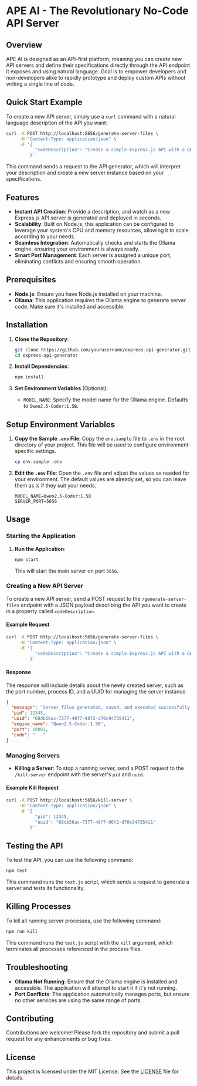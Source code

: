 # APE AI - The Revolutionary No-Code API Server

## Overview

APE AI is designed as an API-first platform, meaning you can create new API servers and define their specifications directly through the API endpoint it exposes and using natural language. 
Goal is to empower developers and non-developers alike to rapidly prototype and deploy custom APIs without writing a single line of code.

## Quick Start Example

To create a new API server, simply use a `curl` command with a natural language description of the API you want:

```bash
curl -X POST http://localhost:5656/generate-server-files \
     -H "Content-Type: application/json" \
     -d '{
           "codeDescription": "Create a simple Express.js API with a GET endpoint that returns a welcome message"
         }'
```

This command sends a request to the API generator, which will interpret your description and create a new server instance based on your specifications.


## Features

- **Instant API Creation**: Provide a description, and watch as a new Express.js API server is generated and deployed in seconds.
- **Scalability**: Built on Node.js, this application can be configured to leverage your system's CPU and memory resources, allowing it to scale according to your needs.
- **Seamless Integration**: Automatically checks and starts the Ollama engine, ensuring your environment is always ready.
- **Smart Port Management**: Each server is assigned a unique port, eliminating conflicts and ensuring smooth operation.

## Prerequisites

- **Node.js**: Ensure you have Node.js installed on your machine.
- **Ollama**: This application requires the Ollama engine to generate server code. Make sure it's installed and accessible.

## Installation

1. **Clone the Repository**:
   ```bash
   git clone https://github.com/yourusername/express-api-generator.git
   cd express-api-generator
   ```

2. **Install Dependencies**:
   ```bash
   npm install
   ```

3. **Set Environment Variables** (Optional):
   - `MODEL_NAME`: Specify the model name for the Ollama engine. Defaults to `Qwen2.5-Coder:1.5B`.

## Setup Environment Variables

1. **Copy the Sample `.env` File**:
   Copy the `env.sample` file to `.env` in the root directory of your project. This file will be used to configure environment-specific settings.

   ```bash
   cp env.sample .env
   ```

2. **Edit the `.env` File**:
   Open the `.env` file and adjust the values as needed for your environment. The default values are already set, so you can leave them as is if they suit your needs.

   ```plaintext
   MODEL_NAME=Qwen2.5-Coder:1.5B
   SERVER_PORT=5656
   ```


## Usage

### Starting the Application

1. **Run the Application**:
   ```bash
   npm start
   ```

   This will start the main server on port `5656`.

### Creating a New API Server

To create a new API server, send a POST request to the `/generate-server-files` endpoint with a JSON payload describing the API you want to create in a property called `codeDescription`.

#### Example Request

```bash
curl -X POST http://localhost:5656/generate-server-files \
     -H "Content-Type: application/json" \
     -d '{
           "codeDescription": "Create a simple Express.js API with a GET endpoint that returns a welcome message"
         }'
```

#### Response

The response will include details about the newly created server, such as the port number, process ID, and a UUID for managing the server instance.

```json
{
  "message": "Server files generated, saved, and executed successfully!",
  "pid": 12345,
  "uuid": "68db56ac-7377-48f7-96f2-d70c94735411",
  "engine_name": "Qwen2.5-Coder:1.5B",
  "port": 10001,
  "code": "..."
}
```

### Managing Servers

- **Killing a Server**: To stop a running server, send a POST request to the `/kill-server` endpoint with the server's `pid` and `uuid`.

#### Example Kill Request

```bash
curl -X POST http://localhost:5656/kill-server \
     -H "Content-Type: application/json" \
     -d '{
           "pid": 12345,
           "uuid": "68db56ac-7377-48f7-96f2-d70c94735411"
         }'
```

## Testing the API

To test the API, you can use the following command:

```bash
npm test
```

This command runs the `test.js` script, which sends a request to generate a server and tests its functionality.

## Killing Processes

To kill all running server processes, use the following command:

```bash
npm run kill
```

This command runs the `test.js` script with the `kill` argument, which terminates all processes referenced in the process files.

## Troubleshooting

- **Ollama Not Running**: Ensure that the Ollama engine is installed and accessible. The application will attempt to start it if it's not running.
- **Port Conflicts**: The application automatically manages ports, but ensure no other services are using the same range of ports.


## Contributing

Contributions are welcome! Please fork the repository and submit a pull request for any enhancements or bug fixes.

## License

This project is licensed under the MIT License. See the [LICENSE](LICENSE) file for details. 